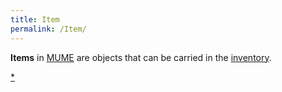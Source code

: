 ```yaml
---
title: Item
permalink: /Item/
---
```


**Items** in [MUME](MUME "wikilink") are objects that can be carried in
the [inventory](inventory "wikilink").

[\*](Category:_Items "wikilink")